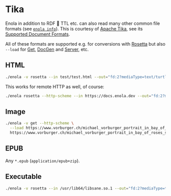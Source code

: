 <!--
    SPDX-License-Identifier: Apache-2.0

    Copyright 2024-2025 The Enola <https://enola.dev> Authors

    Licensed under the Apache License, Version 2.0 (the "License");
    you may not use this file except in compliance with the License.
    You may obtain a copy of the License at

        https://www.apache.org/licenses/LICENSE-2.0

    Unless required by applicable law or agreed to in writing, software
    distributed under the License is distributed on an "AS IS" BASIS,
    WITHOUT WARRANTIES OR CONDITIONS OF ANY KIND, either express or implied.
    See the License for the specific language governing permissions and
    limitations under the License.
-->

# Tika

Enola in addition to RDF 🐢 TTL etc. can also read many other common file formats
(see [`enola info`](../use/info/index.md)).
This is courtesy of [Apache Tika](https://tika.apache.org),
see its [Supported Document Formats](https://tika.apache.org/3.0.0-BETA2/formats.html).

All of these formats are supported e.g. for conversions with [Rosetta](../use/rosetta/index.md) but also `--load` for [Get](../use/get/index.md), [DocGen](../use/docgen/index.md) and [Server](../use/server/index.md), etc.

<!-- TODO Markdown?! With links, not just Metadata? -->

<!-- NB: The following commands are not run through ExecMD! Add to test-cli.bash... -->

## HTML

```bash
./enola -v rosetta --in test/test.html --out="fd:2?mediaType=text/turtle"
```

This works for remote HTTP as well, of course:

```bash
./enola rosetta --http-scheme --in https://docs.enola.dev --out="fd:2?mediaType=text/turtle"
```

## Image

```bash
./enola -v get --http-scheme \
  --load https://www.vorburger.ch/michael_vorburger_portrait_in_bay_of_roses_spain_with_bad_lighting.jpg \
  https://www.vorburger.ch/michael_vorburger_portrait_in_bay_of_roses_spain_with_bad_lighting.jpg
```

## EPUB

Any `*.epub` (`application/epub+zip`).

## Executable

```bash
./enola -v rosetta --in /usr/lib64/libsane.so.1 --out="fd:2?mediaType=text/turtle"
```
